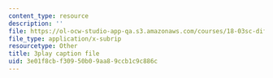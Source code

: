 ```yaml
---
content_type: resource
description: ''
file: https://ol-ocw-studio-app-qa.s3.amazonaws.com/courses/18-03sc-differential-equations-fall-2011/3e01f8cbf30950b09aa89ccb1c9c886c_zreI4HllD80.vtt
file_type: application/x-subrip
resourcetype: Other
title: 3play caption file
uid: 3e01f8cb-f309-50b0-9aa8-9ccb1c9c886c
---
```

